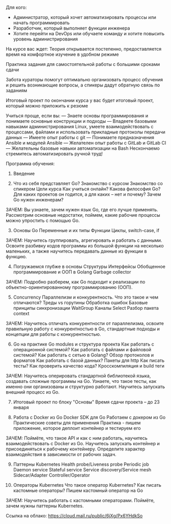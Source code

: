 Для кого:
- Администратор, который хочет автоматизировать процессы или начать программировать
- Разработчик, который выполняет функции инженера
- Хотите перейти на DevOps или обучаете команду и хотите повысить уровень администрирования

На курсе вас ждет:
Теория
открывается постепенно, предоставляется время на комфортное изучение в удобном режиме

Практика
задания для самостоятельной работы с большими сроками сдачи

Забота
кураторы помогут оптимально организовать процесс обучения и решить возникающие вопросы, а спикеры дадут обратную связь по заданиям

Итоговый проект
по окончании курса у вас будет итоговый проект, который можно приложить к резюме

Учиться проще, если вы:
— Знаете основы программирования и понимаете основные конструкции и подходы
— Владеете базовыми навыками администрирования Linux, умеете взаимодействовать с процессами, файлами и использовать прикладные протоколы передачи данных
— Имеете опыт работы с git
— Понимаете предназначения Ansible и модулей Ansible
— Желателен опыт работы с GitLab и GitLab CI
— Желательны базовые навыки автоматизации на Bash
Нескончаемо стремитесь автоматизировать ручной труд!

Программа обучения:

1. Введение

2. Что из себя представляет Go?
Знакомство с курсом
Знакомство со спикером
Цели курса
Как учиться онлайн?
Какова философия Go?
Для каких проектов он годится, а для каких – нет и почему?
Зачем Go нужен инженерам?

ЗАЧЕМ: Вы узнаете, зачем нужен язык Go, где его лучше применять. Рассмотрим основные недостатки, поймем, какие рабочие процессы можно упростить с помощью Go.

3. Основы Go
Переменные и их типы
Функции
Циклы, switch-case, if

ЗАЧЕМ: Научитесь группировать, агрегировать и работать с данными. Освоите разбивку кодов программы из большой функции на несколько маленьких, а также научитесь передавать данные из функции в функцию.

4. Погружаемся глубже в основы
Структуры
Интерфейсы
Обобщенное программирование и ООП в Golang
Garbage collector

ЗАЧЕМ: Подробно разберем, как Go подходит к реализации по объектно-ориентированному программированию (ООП).

5. Concurrency
Параллелизм и конкурентность. Что это такое и чем отличаются?
Треды vs горутины
Обработка ошибок
Базовые принципы синхронизации
WaitGroup
Каналы
Select
Разбор пакета context

ЗАЧЕМ: Научитесь отличать конкурентности от параллелизма, освоите правильную работу с конкурентностью в Go, стандартные подходы и концепции для работы с конкурентностью.

6. Go на практике
Go modules и структура проекта
Как работать с операционной системой?
Как работать с файлами и файловой системой?
Как работать с сетью в Golang?
Обзор протоколов и форматов
Как работать с базой данных?
Пакеты для http
Как писать тесты?
Как проверить качество кода?
Кросскомпиляция и build теги

ЗАЧЕМ: Научитесь оперировать стандартной библиотекой языка, создавать сложные программы на Go. Узнаете, что такое тесты, как именно они организованы и структурно работают. Научитесь запускать внешний процесс из Go.

7. Итоговый проект по блоку "Основы"
Время сдачи проекта – до 23 января

8. Работа с Docker из Go
Docker SDK для Go
Работаем с докером из Go
Практические советы для применения
Практика - пишем приложение, которое деплоит контейнер и тестируем его

ЗАЧЕМ: Поймёте, что такое API и как с ним работать, научитесь взаимодействовать с Docker из Go. Научитесь запускать контейнер и присоединяться к рабочему контейнеру. Определите характер взаимодействия в зависимости от рабочих задач.

9. Паттерны Kubernetes
Health probe/Liveness probe
Periodic job
Daemon service
Stateful service
Service discovery/Service mesh
Sidecar/Adapter
Controller/Operator

10. Операторы Kubernetes
Что такое оператор Kubernetes?
Как писать кастомные операторы?
Пишем кастомный оператор на Go

ЗАЧЕМ: Научитесь работать с кастомными операторами. Поймёте, зачем нужны паттерны Kubernetes.

Ссылка на облако:
https://cloud.mail.ru/public/6jXg/Px6YHdkSo
